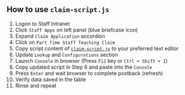 ## How to use `claim-script.js`
1. Logon to Staff Intranet
2. Click `Staff Apps` on left panel (blue briefcase icon)
3. Expand `Claim Application` accordion
4. Click on `Part Time Staff Teaching Claim`
5. Copy script content of [`claim-script.js`](https://github.com/Zephyr-Koo/tarumt-web-automate/blob/master/claim-script.js) to your preferred text editor
6. Update `Lookup` and `Configurations` section
7. Launch `Console` in browser (Press `F12` key or `Ctrl + Shift + I`)
8. Copy updated script in Step 6 and paste into the `Console`
9. Press `Enter` and wait browser to complete postback (refresh)
10. Verify data saved in the table
11. Rinse and repeat
